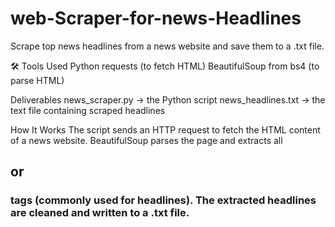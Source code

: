# web-Scraper-for-news-Headlines
Scrape top news headlines from a news website and save them to a .txt file.

🛠️ Tools Used
Python
requests (to fetch HTML)
BeautifulSoup from bs4 (to parse HTML)

Deliverables
news_scraper.py → the Python script
news_headlines.txt → the text file containing scraped headlines

How It Works
The script sends an HTTP request to fetch the HTML content of a news website.
BeautifulSoup parses the page and extracts all <h2> or <h3> tags (commonly used for headlines).
The extracted headlines are cleaned and written to a .txt file.
